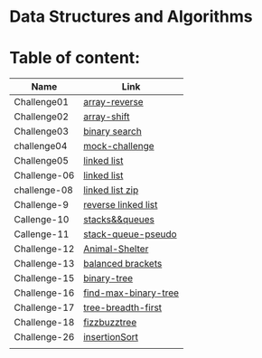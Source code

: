 # Data Structures and Algorithms

# Table of content:

| Name         | Link                                                                                                                                             |
| ------------ | ------------------------------------------------------------------------------------------------------------------------------------------------ |
| Challenge01  | [array-reverse](https://github.com/saadomaralzoubi/data-structures-and-algorithms/tree/main/javascript/code-challenges/array-reverse)            |
| Challenge02  | [array-shift](https://github.com/saadomaralzoubi/data-structures-and-algorithms/tree/main/javascript/code-challenges/array-shift)                |
| Challenge03  | [binary search](https://github.com/saadomaralzoubi/data-structures-and-algorithms/tree/main/javascript/code-challenges/binary-search)            |
| challenge04  | [mock-challenge](https://github.com/saadomaralzoubi/data-structures-and-algorithms/tree/main/javascript/code-challenges/mock-challenge)          |
| Challenge05  | [linked list](https://github.com/saadomaralzoubi/data-structures-and-algorithms/tree/main/javascript/code-challenges/linked-list)                |
| Challenge-06 | [linked list](https://github.com/saadomaralzoubi/data-structures-and-algorithms/tree/main/javascript/code-challenges/linked-list)                |
| challenge-08 | [linked list zip](https://github.com/saadomaralzoubi/data-structures-and-algorithms/tree/main/javascript/code-challenges/linked-list-zip)        |
| Challenge-9  | [reverse linked list](https://github.com/saadomaralzoubi/data-structures-and-algorithms/tree/main/javascript/code-challenges/mock-challenge2)    |
| Callenge-10  | [stacks&&queues](https://github.com/saadomaralzoubi/data-structures-and-algorithms/tree/main/javascript/code-challenges/stacks&&queues)          |
| Callenge-11  | [stack-queue-pseudo](https://github.com/saadomaralzoubi/data-structures-and-algorithms/blob/main/javascript/code-challenges/stack-queue-pseudo)  |
| Challenge-12 | [Animal-Shelter](https://github.com/saadomaralzoubi/data-structures-and-algorithms/tree/main/javascript/code-challenges/animal-shelter)          |
| Challenge-13 | [balanced brackets](https://github.com/saadomaralzoubi/data-structures-and-algorithms/tree/main/javascript/code-challenges/stack-queue-brackets) |
| Challenge-15 | [binary-tree](https://github.com/saadomaralzoubi/data-structures-and-algorithms/tree/main/javascript/code-challenges/trees)                      |
| Challenge-16 | [find-max-binary-tree](https://github.com/saadomaralzoubi/data-structures-and-algorithms/tree/main/javascript/code-challenges/trees)             |
| Challenge-17 | [tree-breadth-first](https://github.com/saadomaralzoubi/data-structures-and-algorithms/tree/main/javascript/code-challenges/trees)               |
| Challenge-18 | [fizzbuzztree](https://github.com/saadomaralzoubi/data-structures-and-algorithms/tree/main/javascript/code-challenges/fuzztree)                  |
| Challenge-26 | [insertionSort](https://github.com/saadomaralzoubi/data-structures-and-algorithms/tree/main/javascript/code-challenges/insertionSort)            |
             |
